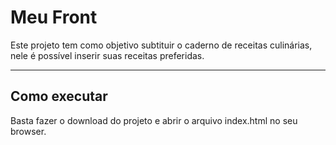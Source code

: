 # Meu Front

Este projeto tem como objetivo subtituir o caderno de receitas culinárias, nele é possível inserir suas receitas preferidas.

---
## Como executar

Basta fazer o download do projeto e abrir o arquivo index.html no seu browser.
